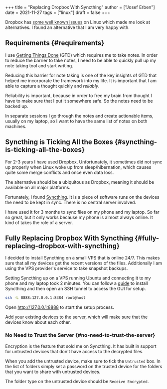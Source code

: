 +++
title = "Replacing Dropbox With Syncthing"
author = ["Josef Erben"]
date = 2021-11-27
tags = ["linux"]
draft = false
+++

Dropbox has [some well known issues](https://200ok.ch/posts/2019-11-24%5Ftrigger%5Fdropbox%5Fon%5Flinux%5Fafter%5Fsuspend%5Fhibernate.html) on Linux which made me look at alternatives. I found an alternative that I am very happy with.

<!--more-->


## Requirements {#requirements}

I use [Getting Things Done](https://gettingthingsdone.com/) (GTD) which requires me to take notes. In order to reduce the barrier to take notes, I need to be able to quickly pull up my note taking tool and start writing.

Reducing this barrier for note taking is one of the key insights of GTD that helped me incorporate the framework into my life. It is important that I am able to capture a thought quickly and _reliably_.

Reliability is important, because in order to free my brain from thought I have to make sure that I put it somewhere safe. So the notes need to be backed up.

In separate sessions I go through the notes and create actionable items, usually on my laptop, so I want to have the same list of notes on both machines.


## Syncthing is Ticking All the Boxes {#syncthing-is-ticking-all-the-boxes}

For 2-3 years I have used Dropbox. Unfortunately, it sometimes did not sync up properly when Linux woke up from sleep/hibernation, which causes quite some merge conflicts and once even data loss.

The alternative should be a ubiquitous as Dropbox, meaning it should be available on all major platforms.

Fortunately, I found [Syncthing](https://syncthing.net/). It is a piece of software runs on the devices the need to be kept in sync. There is no central server involved.

I have used it for 3 months to sync files on my phone and my laptop. So far so great, but it only works because my phone is almost always online. It kind of takes the role of a server.


## Fully Replacing Dropbox With Syncthing {#fully-replacing-dropbox-with-syncthing}

I decided to install Syncthing on a small VPS that is online 24/7. This makes sure that all my devices get the recent versions of the files. Additionally I am using the VPS provider's service to take snapshot backups.

Setting Syncthing up on a VPS running Ubuntu and connecting it to my phone and my laptop took 2 minutes. You can follow a [guide](https://computingforgeeks.com/how-to-install-and-use-syncthing-on-ubuntu/) to install Syncthing and then open an SSH tunnel to access the GUI for setup.

```bash
ssh -L 8888:127.0.0.1:8384 root@host
```

Open <http://127.0.0.1:8888> to start the setup process.

Add your existing devices to the server, which will make sure that the devices know about each other.


### No Need to Trust the Server {#no-need-to-trust-the-server}

Encryption is the feature that sold me on Syncthing. It has built in support for untrusted devices that don't have access to the decrypted files.

When you add the untrusted device, make sure to tick the `Untrusted` box. In the list of folders simply set a password on the trusted device for the folders that you want to share with untrusted devices.

The folder type on the untrusted device should be `Receive Encrypted`.